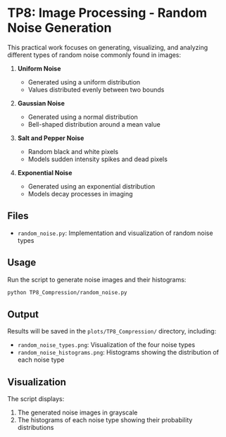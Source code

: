 # TP8: Image Processing - Random Noise Generation

This practical work focuses on generating, visualizing, and analyzing different types of random noise commonly found in images:

1. **Uniform Noise**
   - Generated using a uniform distribution
   - Values distributed evenly between two bounds

2. **Gaussian Noise**
   - Generated using a normal distribution
   - Bell-shaped distribution around a mean value

3. **Salt and Pepper Noise**
   - Random black and white pixels
   - Models sudden intensity spikes and dead pixels

4. **Exponential Noise**
   - Generated using an exponential distribution
   - Models decay processes in imaging

## Files

- `random_noise.py`: Implementation and visualization of random noise types

## Usage

Run the script to generate noise images and their histograms:

```bash
python TP8_Compression/random_noise.py
```

## Output

Results will be saved in the `plots/TP8_Compression/` directory, including:
- `random_noise_types.png`: Visualization of the four noise types
- `random_noise_histograms.png`: Histograms showing the distribution of each noise type

## Visualization

The script displays:
1. The generated noise images in grayscale
2. The histograms of each noise type showing their probability distributions 